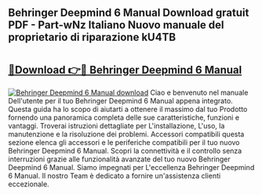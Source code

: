 ## Behringer Deepmind 6 Manual Download gratuit PDF - Part-wNz Italiano Nuovo manuale del proprietario di riparazione kU4TB

# <h2><a href="http://df9snv2.blite.top/?on=Behringer+Deepmind+6+Manual">🔗Download 👉🔴 Behringer Deepmind 6 Manual</a></h2>

[![Behringer Deepmind 6 Manual download](https://i.imgur.com/lujVjoI.png)](http://df9snv2.blite.top/?on=Behringer+Deepmind+6+Manual)
Ciao e benvenuto nel manuale Dell'utente per il tuo Behringer Deepmind 6 Manual appena integrato. Questa guida ha lo scopo di aiutarti a ottenere il massimo dal tuo Prodotto fornendo una panoramica completa delle sue caratteristiche, funzioni e vantaggi. Troverai istruzioni dettagliate per L'installazione, L'uso, la manutenzione e la risoluzione dei problemi. Accessori compatibili questa sezione elenca gli accessori e le periferiche compatibili per il tuo nuovo Behringer Deepmind 6 Manual. Scopri la connettività e il controllo senza interruzioni grazie alle funzionalità avanzate del tuo nuovo Behringer Deepmind 6 Manual. Siamo impegnati per L'eccellenza Behringer Deepmind 6 Manual. Il nostro Team è dedicato a fornire un'assistenza clienti eccezionale.
